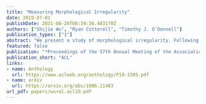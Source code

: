```yaml
---
title: "Measuring Morphological Irregularity"
date: 2019-07-01
publishDate: 2021-08-20T08:39:36.483170Z
authors: ["Shijie Wu", "Ryan Cotterell", "Timothy J. O'Donnell"]
publication_types: ["1"]
abstract: "We present a study of morphological irregularity. Following recent work, we define an information-theoretic measure of irregularity based on the predictability of forms in a language. Using a neural transduction model, we estimate this quantity for the forms in 28 languages. We first present several validatory and exploratory analyses of irregularity. We then show that our analyses provide evidence for a correlation between irregularity and frequency: higher frequency items are more likely to be irregular and irregular items are more likely be highly frequent. To our knowledge, this result is the first of its breadth and confirms longstanding proposals from the linguistics literature. The correlation is more robust when aggregated at the level of whole paradigms---providing support for models of linguistic structure in which inflected forms are unified by abstract underlying stems or lexemes."
featured: false
publication: "*Proceedings of the 57th Annual Meeting of the Association for Computational Linguistics*"
publication_short: "ACL"
links:
- name: Anthology
  url: https://www.aclweb.org/anthology/P19-1505.pdf
- name: arXiv
  url: https://arxiv.org/abs/1906.11483
url_pdf: papers/wu+al.acl19.pdf
---
```


